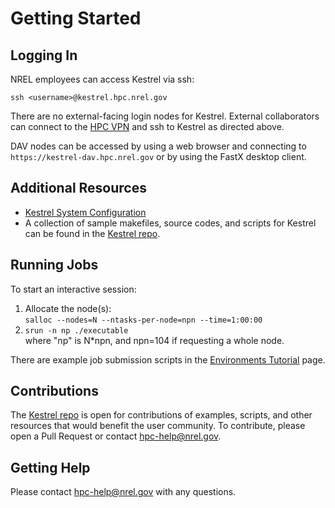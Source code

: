 # Getting Started

## Logging In

NREL employees can access Kestrel via ssh:
```
ssh <username>@kestrel.hpc.nrel.gov
```

There are no external-facing login nodes for Kestrel. External collaborators can connect to the [HPC VPN](https://www.nrel.gov/hpc/vpn-connection.html) and ssh to Kestrel as directed above. 

DAV nodes can be accessed by using a web browser and connecting to ```https://kestrel-dav.hpc.nrel.gov``` or by using the FastX desktop client. 

## Additional Resources

* [Kestrel System Configuration](https://www.nrel.gov/hpc/kestrel-system-configuration.html)
* A collection of sample makefiles, source codes, and scripts for Kestrel can be found in the [Kestrel repo](https://github.com/NREL/HPC/tree/master/kestrel). 


## Running Jobs

To start an interactive session:

1. Allocate the node(s):<br>
    ```salloc --nodes=N --ntasks-per-node=npn --time=1:00:00 ```
1. ```srun -n np ./executable``` <br>
where "np" is N*npn, and npn=104 if requesting a whole node. 


There are example job submission scripts in the [Environments Tutorial](../../../Friendly_User/Environments/tutorial.md) page. 

## Contributions
The [Kestrel repo](https://github.com/NREL/HPC/tree/master/kestrel) is open for contributions of examples, scripts, and other resources that would benefit the user community. To contribute, please open a Pull Request or contact [hpc-help@nrel.gov](mailto:hpc-help@nrel.gov). 

## Getting Help
Please contact [hpc-help@nrel.gov](mailto:hpc-help@nrel.gov) with any questions. 
